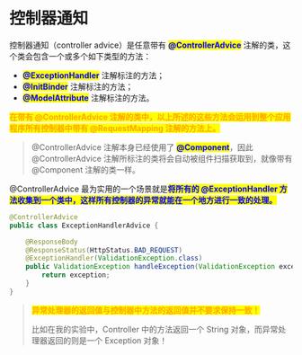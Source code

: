 # 控制器通知

控制器通知（controller advice）是任意带有 <mark style="color:blue;">**@ControllerAdvice**</mark> 注解的类，这个类会包含一个或多个如下类型的方法：

* <mark style="color:blue;">**@ExceptionHandler**</mark> 注解标注的方法；
* <mark style="color:blue;">**@InitBinder**</mark> 注解标注的方法；
* <mark style="color:blue;">**@ModelAttribute**</mark> 注解标注的方法。

<mark style="color:orange;">**在带有 @ControllerAdvice 注解的类中，以上所述的这些方法会运用到整个应用程序所有控制器中带有 @RequestMapping 注解的方法上。**</mark>

> @ControllerAdvice 注解本身已经使用了 <mark style="color:blue;">**@Component**</mark>，因此 @ControllerAdvice 注解所标注的类将会自动被组件扫描获取到，就像带有 @Component 注解的类一样。

@ControllerAdvice 最为实用的一个场景就是<mark style="color:blue;">**将所有的 @ExceptionHandler 方法收集到一个类中，这样所有控制器的异常就能在一个地方进行一致的处理。**</mark>

```java
@ControllerAdvice
public class ExceptionHandlerAdvice {

    @ResponseBody
    @ResponseStatus(HttpStatus.BAD_REQUEST)
    @ExceptionHandler(ValidationException.class)
    public ValidationException handleException(ValidationException exception) {
        return exception;
    }
}
```

> <mark style="color:orange;">**异常处理器的返回值与控制器中方法的返回值并不要求保持一致！**</mark>
>
> 比如在我的实验中，Controller 中的方法返回一个 String 对象，而异常处理器返回的则是一个 Exception 对象！
